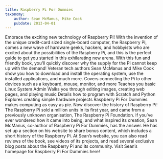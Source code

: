 ```yaml
---
title: Raspberry Pi For Dummies
taxonomy:
	author: Sean McManus, Mike Cook
	pubdate: 2013-04-01
---
```

Embrace the exciting new technology of Raspberry Pi! With the invention of the unique credit-card sized single-board computer, the Raspberry Pi, comes a new wave of hardware geeks, hackers, and hobbyists who are excited about the possibilities of the Raspberry Pi, and this is the perfect guide to get you started in this exhilarating new arena. With this fun and friendly book, you'll quickly discover why the supply for the Pi cannot keep up with the demand! Veteran tech authors Sean McManus and Mike Cook show you how to download and install the operating system, use the installed applications, and much more. Covers connecting the Pi to other devices such as a keyboard, mouse, monitor, and more Teaches you basic Linux System Admin Walks you through editing images, creating web pages, and playing music Details how to program with Scratch and Python Explores creating simple hardware projects Raspberry Pi For Dummies makes computing as easy as pie. Now discover the history of Raspberry Pi! The Raspberry Pi sold a million units in its first year, and came from a previously unknown organisation, The Raspberry Pi Foundation. If you’ve ever wondered how it came into being, and what inspired its creation, Sean McManus, co-author of Raspberry Pi For Dummies, has the answer. He has set up a section on his website to share bonus content, which includes a short history of the Raspberry Pi. At Sean’s website, you can also read reviews of the book, see videos of its projects, and read several exclusive blog posts about the Raspberry Pi and its community. Visit Sean’s homepage for Raspberry Pi For Dummies here!